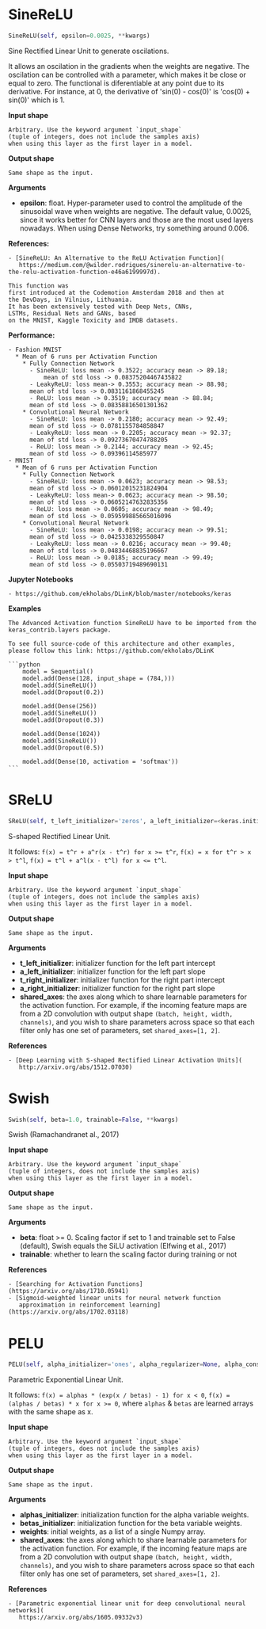 <h1 id="keras_contrib.layers.SineReLU">SineReLU</h1>

```python
SineReLU(self, epsilon=0.0025, **kwargs)
```
Sine Rectified Linear Unit to generate oscilations.

It allows an oscilation in the gradients when the weights are negative.
The oscilation can be controlled with a parameter, which makes it be close
or equal to zero. The functional is diferentiable at any point due to
its derivative.
For instance, at 0, the derivative of 'sin(0) - cos(0)'
is 'cos(0) + sin(0)' which is 1.

__Input shape__

    Arbitrary. Use the keyword argument `input_shape`
    (tuple of integers, does not include the samples axis)
    when using this layer as the first layer in a model.

__Output shape__

    Same shape as the input.

__Arguments__

- __epsilon__: float. Hyper-parameter used to control the amplitude of the
        sinusoidal wave when weights are negative.
        The default value, 0.0025, since it works better for CNN layers and
        those are the most used layers nowadays.
        When using Dense Networks, try something around 0.006.

__References:__

    - [SineReLU: An Alternative to the ReLU Activation Function](
       https://medium.com/@wilder.rodrigues/sinerelu-an-alternative-to-the-relu-activation-function-e46a6199997d).

    This function was
    first introduced at the Codemotion Amsterdam 2018 and then at
    the DevDays, in Vilnius, Lithuania.
    It has been extensively tested with Deep Nets, CNNs,
    LSTMs, Residual Nets and GANs, based
    on the MNIST, Kaggle Toxicity and IMDB datasets.

__Performance:__


    - Fashion MNIST
      * Mean of 6 runs per Activation Function
        * Fully Connection Network
          - SineReLU: loss mean -> 0.3522; accuracy mean -> 89.18;
              mean of std loss -> 0.08375204467435822
          - LeakyReLU: loss mean-> 0.3553; accuracy mean -> 88.98;
          mean of std loss -> 0.0831161868455245
          - ReLU: loss mean -> 0.3519; accuracy mean -> 88.84;
          mean of std loss -> 0.08358816501301362
        * Convolutional Neural Network
          - SineReLU: loss mean -> 0.2180; accuracy mean -> 92.49;
          mean of std loss -> 0.0781155784858847
          - LeakyReLU: loss mean -> 0.2205; accuracy mean -> 92.37;
          mean of std loss -> 0.09273670474788205
          - ReLU: loss mean -> 0.2144; accuracy mean -> 92.45;
          mean of std loss -> 0.09396114585977
    - MNIST
      * Mean of 6 runs per Activation Function
        * Fully Connection Network
          - SineReLU: loss mean -> 0.0623; accuracy mean -> 98.53;
          mean of std loss -> 0.06012015231824904
          - LeakyReLU: loss mean-> 0.0623; accuracy mean -> 98.50;
          mean of std loss -> 0.06052147632835356
          - ReLU: loss mean -> 0.0605; accuracy mean -> 98.49;
          mean of std loss -> 0.059599885665016096
        * Convolutional Neural Network
          - SineReLU: loss mean -> 0.0198; accuracy mean -> 99.51;
          mean of std loss -> 0.0425338329550847
          - LeakyReLU: loss mean -> 0.0216; accuracy mean -> 99.40;
          mean of std loss -> 0.04834468835196667
          - ReLU: loss mean -> 0.0185; accuracy mean -> 99.49;
          mean of std loss -> 0.05503719489690131

__Jupyter Notebooks__

    - https://github.com/ekholabs/DLinK/blob/master/notebooks/keras

__Examples__

    The Advanced Activation function SineReLU have to be imported from the
    keras_contrib.layers package.

    To see full source-code of this architecture and other examples,
    please follow this link: https://github.com/ekholabs/DLinK

    ```python
        model = Sequential()
        model.add(Dense(128, input_shape = (784,)))
        model.add(SineReLU())
        model.add(Dropout(0.2))

        model.add(Dense(256))
        model.add(SineReLU())
        model.add(Dropout(0.3))

        model.add(Dense(1024))
        model.add(SineReLU())
        model.add(Dropout(0.5))

        model.add(Dense(10, activation = 'softmax'))
    ```

<h1 id="keras_contrib.layers.SReLU">SReLU</h1>

```python
SReLU(self, t_left_initializer='zeros', a_left_initializer=<keras.initializers.RandomUniform object at 0x7f82b25ddba8>, t_right_initializer=<keras.initializers.RandomUniform object at 0x7f82b25ddbe0>, a_right_initializer='ones', shared_axes=None, **kwargs)
```
S-shaped Rectified Linear Unit.

It follows:
`f(x) = t^r + a^r(x - t^r) for x >= t^r`,
`f(x) = x for t^r > x > t^l`,
`f(x) = t^l + a^l(x - t^l) for x <= t^l`.

__Input shape__

    Arbitrary. Use the keyword argument `input_shape`
    (tuple of integers, does not include the samples axis)
    when using this layer as the first layer in a model.

__Output shape__

    Same shape as the input.

__Arguments__

- __t_left_initializer__: initializer function for the left part intercept
- __a_left_initializer__: initializer function for the left part slope
- __t_right_initializer__: initializer function for the right part intercept
- __a_right_initializer__: initializer function for the right part slope
- __shared_axes__: the axes along which to share learnable
        parameters for the activation function.
        For example, if the incoming feature maps
        are from a 2D convolution
        with output shape `(batch, height, width, channels)`,
        and you wish to share parameters across space
        so that each filter only has one set of parameters,
        set `shared_axes=[1, 2]`.

__References__

    - [Deep Learning with S-shaped Rectified Linear Activation Units](
       http://arxiv.org/abs/1512.07030)

<h1 id="keras_contrib.layers.Swish">Swish</h1>

```python
Swish(self, beta=1.0, trainable=False, **kwargs)
```
Swish (Ramachandranet al., 2017)

__Input shape__

    Arbitrary. Use the keyword argument `input_shape`
    (tuple of integers, does not include the samples axis)
    when using this layer as the first layer in a model.

__Output shape__

    Same shape as the input.

__Arguments__

- __beta__: float >= 0. Scaling factor
        if set to 1 and trainable set to False (default),
        Swish equals the SiLU activation (Elfwing et al., 2017)
- __trainable__: whether to learn the scaling factor during training or not

__References__

    - [Searching for Activation Functions](https://arxiv.org/abs/1710.05941)
    - [Sigmoid-weighted linear units for neural network function
       approximation in reinforcement learning](https://arxiv.org/abs/1702.03118)

<h1 id="keras_contrib.layers.PELU">PELU</h1>

```python
PELU(self, alpha_initializer='ones', alpha_regularizer=None, alpha_constraint=None, beta_initializer='ones', beta_regularizer=None, beta_constraint=None, shared_axes=None, **kwargs)
```
Parametric Exponential Linear Unit.

It follows:
`f(x) = alphas * (exp(x / betas) - 1) for x < 0`,
`f(x) = (alphas / betas) * x for x >= 0`,
where `alphas` & `betas` are learned arrays with the same shape as x.

__Input shape__

    Arbitrary. Use the keyword argument `input_shape`
    (tuple of integers, does not include the samples axis)
    when using this layer as the first layer in a model.

__Output shape__

    Same shape as the input.

__Arguments__

- __alphas_initializer__: initialization function for the alpha variable weights.
- __betas_initializer__: initialization function for the beta variable weights.
- __weights__: initial weights, as a list of a single Numpy array.
- __shared_axes__: the axes along which to share learnable
        parameters for the activation function.
        For example, if the incoming feature maps
        are from a 2D convolution
        with output shape `(batch, height, width, channels)`,
        and you wish to share parameters across space
        so that each filter only has one set of parameters,
        set `shared_axes=[1, 2]`.

__References__

    - [Parametric exponential linear unit for deep convolutional neural networks](
       https://arxiv.org/abs/1605.09332v3)

